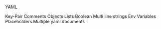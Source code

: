 YAML

Key-Pair
Comments
Objects
Lists
Boolean
Multi line strings
Env  Variables
Placeholders
Multiple yaml documents
